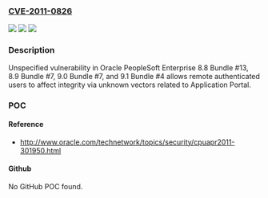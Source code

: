 ### [CVE-2011-0826](https://cve.mitre.org/cgi-bin/cvename.cgi?name=CVE-2011-0826)
![](https://img.shields.io/static/v1?label=Product&message=n%2Fa&color=blue)
![](https://img.shields.io/static/v1?label=Version&message=n%2Fa&color=blue)
![](https://img.shields.io/static/v1?label=Vulnerability&message=n%2Fa&color=brighgreen)

### Description

Unspecified vulnerability in Oracle PeopleSoft Enterprise 8.8 Bundle #13, 8.9 Bundle #7, 9.0 Bundle #7, and 9.1 Bundle #4 allows remote authenticated users to affect integrity via unknown vectors related to Application Portal.

### POC

#### Reference
- http://www.oracle.com/technetwork/topics/security/cpuapr2011-301950.html

#### Github
No GitHub POC found.

